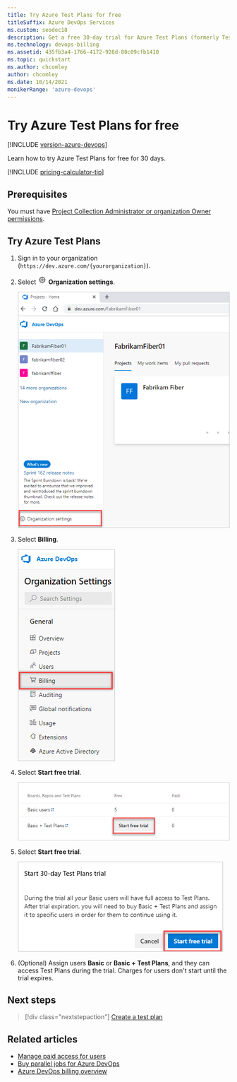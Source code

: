 ```yaml
---
title: Try Azure Test Plans for free
titleSuffix: Azure DevOps Services
ms.custom: seodec18
description: Get a free 30-day trial for Azure Test Plans (formerly Test Manager).
ms.technology: devops-billing
ms.assetid: 435fb3a4-1766-4172-928d-80c09cfb1410
ms.topic: quickstart
ms.author: chcomley
author: chcomley
ms.date: 10/14/2021
monikerRange: 'azure-devops'
---
```


# Try Azure Test Plans for free

[!INCLUDE [version-azure-devops](../../includes/version-azure-devops.md)]

Learn how to try Azure Test Plans for free for 30 days.

[!INCLUDE [pricing-calculator-tip](../../includes/pricing-calculator-tip.md)]

## Prerequisites

You must have [Project Collection Administrator or organization Owner permissions](../security/lookup-organization-owner-admin.md).

## Try Azure Test Plans 

1. Sign in to your organization (```https://dev.azure.com/{yourorganization}```).
2. Select ![gear icon](../../media/icons/gear-icon.png) **Organization settings**.

   ![Open Organization settings](../../media/settings/open-admin-settings-vert.png)

3. Select **Billing**.

   ![Select Billing](media/shared/select-billing-organization-settings.png)

4. Select **Start free trial**.

   ![Select Start free trial](media/try-additional-features/start-free-trial.png)

5. Select **Start free trial**.

    ![Start 30-day Test Plans trial, select Start free trial](media/try-additional-features/start-thirty-day-test-plans-trial.png)

6. (Optional) Assign users **Basic** or **Basic + Test Plans**, and they can access Test Plans during the trial. Charges for users don't start until the trial expires.

## Next steps

> [!div class="nextstepaction"]
> [Create a test plan](../../test/create-a-test-plan.md)

## Related articles

- [Manage paid access for users](buy-basic-access-add-users.md)
- [Buy parallel jobs for Azure DevOps](../../pipelines/licensing/concurrent-jobs.md#how-much-do-parallel-jobs-cost)
- [Azure DevOps billing overview](overview.md)
